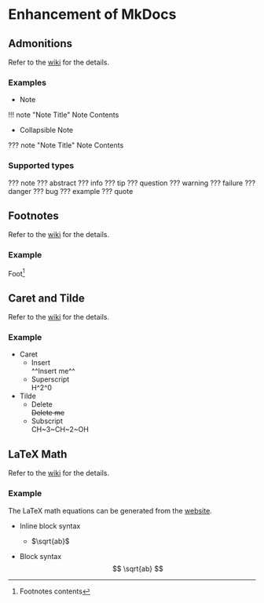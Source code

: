 # Enhancement of MkDocs

## Admonitions
Refer to the [wiki](https://squidfunk.github.io/mkdocs-material/reference/admonitions/#admonition-icons) for the details.

### Examples
* Note

!!! note "Note Title"
    Note Contents

* Collapsible Note

??? note "Note Title"
    Note Contents

### Supported types
??? note
??? abstract
??? info
??? tip
??? question
??? warning
??? failure
??? danger
??? bug
??? example
??? quote

## Footnotes
Refer to the [wiki](https://squidfunk.github.io/mkdocs-material/reference/footnotes/) for the details.

### Example
Foot[^1]
[^1]:
    Footnotes contents

## Caret and Tilde
Refer to the [wiki](https://squidfunk.github.io/mkdocs-material/setup/extensions/python-markdown-extensions/#caret-mark-tilde) for the details.

### Example
* Caret
    * Insert<br>
        ^^Insert me^^
    * Superscript<br>
        H^2^0
* Tilde
    * Delete<br>
        ~~Delete me~~
    * Subscript<br>
        CH~3~CH~2~OH

## LaTeX Math
Refer to the [wiki](https://squidfunk.github.io/mkdocs-material/reference/mathjax/#configuration) for the details.

### Example
The LaTeX math equations can be generated from the [website](https://md-math.netlify.app/).

* Inline block syntax
    * $\sqrt{ab}$

* Block syntax
$$
\sqrt{ab}
$$


